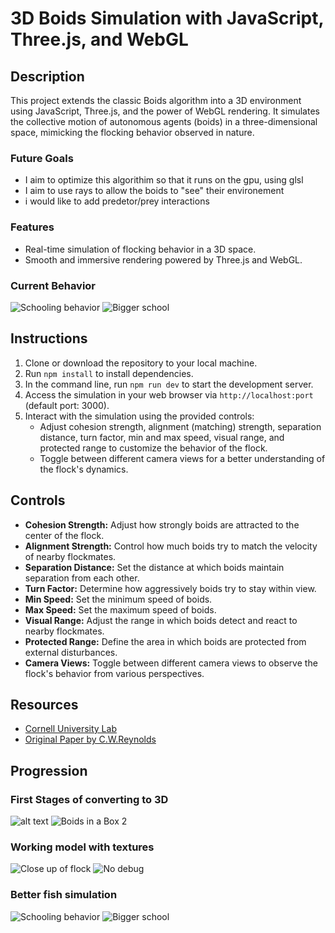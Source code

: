 # 3D Boids Simulation with JavaScript, Three.js, and WebGL

## Description
This project extends the classic Boids algorithm into a 3D environment using JavaScript, Three.js, and the power of WebGL rendering. It simulates the collective motion of autonomous agents (boids) in a three-dimensional space, mimicking the flocking behavior observed in nature.

### Future Goals
- I aim to optimize this algorithim so that it runs on the gpu, using glsl
- I aim to use rays to allow the boids to "see" their environement
- i would like to add predetor/prey interactions

### Features
- Real-time simulation of flocking behavior in a 3D space.
- Smooth and immersive rendering powered by Three.js and WebGL.

### Current Behavior
![Schooling behavior](./static/img/Capture6.PNG)
![Bigger school](./static/img/Capture7.PNG)



## Instructions
1. Clone or download the repository to your local machine.
2. Run `npm install` to install dependencies.
3. In the command line, run `npm run dev` to start the development server.
4. Access the simulation in your web browser via `http://localhost:port` (default port: 3000).
5. Interact with the simulation using the provided controls:
    - Adjust cohesion strength, alignment (matching) strength, separation distance, turn factor, min and max speed, visual range, and protected range to customize the behavior of the flock.
    - Toggle between different camera views for a better understanding of the flock's dynamics.

## Controls
- **Cohesion Strength:** Adjust how strongly boids are attracted to the center of the flock.
- **Alignment Strength:** Control how much boids try to match the velocity of nearby flockmates.
- **Separation Distance:** Set the distance at which boids maintain separation from each other.
- **Turn Factor:** Determine how aggressively boids try to stay within view.
- **Min Speed:** Set the minimum speed of boids.
- **Max Speed:** Set the maximum speed of boids.
- **Visual Range:** Adjust the range in which boids detect and react to nearby flockmates.
- **Protected Range:** Define the area in which boids are protected from external disturbances.
- **Camera Views:** Toggle between different camera views to observe the flock's behavior from various perspectives.

## Resources
- [Cornell University Lab](https://people.ece.cornell.edu/land/courses/ece4760/labs/s2021/Boids/Boids.html)
- [Original Paper by C.W.Reynolds](https://www.cs.toronto.edu/~dt/siggraph97-course/cwr87/)

## Progression
### First Stages of converting to 3D
![alt text](./static/img/Capture.PNG)
![Boids in a Box 2](./static/img/Capture2.PNG)
<!-- ![Boids Simulation](./static/img/Capture.png) -->
### Working model with textures
![Close up of flock](./static/img/Capture4.PNG)
![No debug](./static/img/Capture5.PNG)

### Better fish simulation
![Schooling behavior](./static/img/Capture6.PNG)
![Bigger school](./static/img/Capture7.PNG)